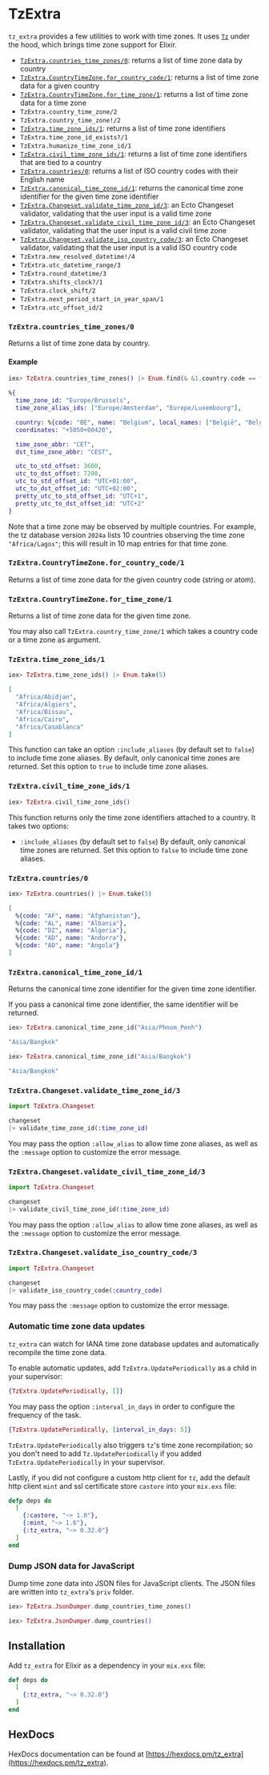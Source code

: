 # TzExtra

`tz_extra` provides a few utilities to work with time zones. It uses [`Tz`](https://github.com/mathieuprog/tz) under the hood, which brings time zone support for Elixir.

* [`TzExtra.countries_time_zones/0`](#tzextracountries_time_zones0): returns a list of time zone data by country
* [`TzExtra.CountryTimeZone.for_country_code/1`](#tzextracountrytimezonefor_country_code1): returns a list of time zone data for a given country
* [`TzExtra.CountryTimeZone.for_time_zone/1`](#tzextracountrytimezonefor_time_zone1): returns a list of time zone data for a time zone
* `TzExtra.country_time_zone/2`
* `TzExtra.country_time_zone!/2`
* [`TzExtra.time_zone_ids/1`](#tzextratime_zone_ids1): returns a list of time zone identifiers
* `TzExtra.time_zone_id_exists?/1`
* `TzExtra.humanize_time_zone_id/1`
* [`TzExtra.civil_time_zone_ids/1`](#tzextracivil_time_zone_ids1): returns a list of time zone identifiers that are tied to a country
* [`TzExtra.countries/0`](#tzextracountries0): returns a list of ISO country codes with their English name
* [`TzExtra.canonical_time_zone_id/1`](#tzextracanonical_time_zone_id1): returns the canonical time zone identifier for the given time zone identifier
* [`TzExtra.Changeset.validate_time_zone_id/3`](#tzextraChangesetvalidate_time_zone_id3): an Ecto Changeset validator, validating that the user input is a valid time zone
* [`TzExtra.Changeset.validate_civil_time_zone_id/3`](#tzextraChangesetvalidate_civil_time_zone_id3): an Ecto Changeset validator, validating that the user input is a valid civil time zone
* [`TzExtra.Changeset.validate_iso_country_code/3`](#tzextraChangesetvalidate_iso_country_code3): an Ecto Changeset validator, validating that the user input is a valid ISO country code
* `TzExtra.new_resolved_datetime!/4`
* `TzExtra.utc_datetime_range/3`
* `TzExtra.round_datetime/3`
* `TzExtra.shifts_clock?/1`
* `TzExtra.clock_shift/2`
* `TzExtra.next_period_start_in_year_span/1`
* `TzExtra.utc_offset_id/2`

### `TzExtra.countries_time_zones/0`

Returns a list of time zone data by country.

#### Example

```elixir
iex> TzExtra.countries_time_zones() |> Enum.find(& &1.country.code == "BE")
```

```elixir
%{
  time_zone_id: "Europe/Brussels",
  time_zone_alias_ids: ["Europe/Amsterdam", "Europe/Luxembourg"],

  country: %{code: "BE", name: "Belgium", local_names: ["België", "Belgique"]},
  coordinates: "+5050+00420",

  time_zone_abbr: "CET",
  dst_time_zone_abbr: "CEST",

  utc_to_std_offset: 3600,
  utc_to_dst_offset: 7200,
  utc_to_std_offset_id: "UTC+01:00",
  utc_to_dst_offset_id: "UTC+02:00",
  pretty_utc_to_std_offset_id: "UTC+1",
  pretty_utc_to_dst_offset_id: "UTC+2"
}
```

Note that a time zone may be observed by multiple countries. For example, the tz database version `2024a` lists 10
countries observing the time zone `"Africa/Lagos"`; this will result in 10 map entries for that time zone.

### `TzExtra.CountryTimeZone.for_country_code/1`

Returns a list of time zone data for the given country code (string or atom).

### `TzExtra.CountryTimeZone.for_time_zone/1`

Returns a list of time zone data for the given time zone.

You may also call `TzExtra.country_time_zone/1` which takes a country code or a time zone as argument.

### `TzExtra.time_zone_ids/1`

```elixir
iex> TzExtra.time_zone_ids() |> Enum.take(5)
```

```elixir
[
  "Africa/Abidjan",
  "Africa/Algiers",
  "Africa/Bissau",
  "Africa/Cairo",
  "Africa/Casablanca"
]
```

This function can take an option `:include_aliases` (by default set to `false`) to include time zone aliases. By default, only canonical time zones are returned. Set this option to `true` to include time zone aliases.

### `TzExtra.civil_time_zone_ids/1`

```elixir
iex> TzExtra.civil_time_zone_ids()
```

This function returns only the time zone identifiers attached to a country. It takes two options:
* `:include_aliases` (by default set to `false`)
  By default, only canonical time zones are returned. Set this option to `false` to include time zone aliases.

### `TzExtra.countries/0`

```elixir
iex> TzExtra.countries() |> Enum.take(5)
```

```elixir
[
  %{code: "AF", name: "Afghanistan"},
  %{code: "AL", name: "Albania"},
  %{code: "DZ", name: "Algeria"},
  %{code: "AD", name: "Andorra"},
  %{code: "AO", name: "Angola"}
]
```

### `TzExtra.canonical_time_zone_id/1`

Returns the canonical time zone identifier for the given time zone identifier.

If you pass a canonical time zone identifier, the same identifier will be returned.

```elixir
iex> TzExtra.canonical_time_zone_id("Asia/Phnom_Penh")
```

```elixir
"Asia/Bangkok"
```

```elixir
iex> TzExtra.canonical_time_zone_id("Asia/Bangkok")
```

```elixir
"Asia/Bangkok"
```

### `TzExtra.Changeset.validate_time_zone_id/3`

```elixir
import TzExtra.Changeset

changeset
|> validate_time_zone_id(:time_zone_id)
```

You may pass the option `:allow_alias` to allow time zone aliases, as well as the `:message` option to customize the error message.

### `TzExtra.Changeset.validate_civil_time_zone_id/3`

```elixir
import TzExtra.Changeset

changeset
|> validate_civil_time_zone_id(:time_zone_id)
```

You may pass the option `:allow_alias` to allow time zone aliases, as well as the `:message` option to customize the error message.

### `TzExtra.Changeset.validate_iso_country_code/3`

```elixir
import TzExtra.Changeset

changeset
|> validate_iso_country_code(:country_code)
```

You may pass the `:message` option to customize the error message.

### Automatic time zone data updates

`tz_extra` can watch for IANA time zone database updates and automatically recompile the time zone data.

To enable automatic updates, add `TzExtra.UpdatePeriodically` as a child in your supervisor:

```elixir
{TzExtra.UpdatePeriodically, []}
```

You may pass the option `:interval_in_days` in order to configure the frequency of the task.

```elixir
{TzExtra.UpdatePeriodically, [interval_in_days: 5]}
```

`TzExtra.UpdatePeriodically` also triggers `tz`'s time zone recompilation; so you don't need to add
`Tz.UpdatePeriodically` if you added `TzExtra.UpdatePeriodically` in your supervisor.

Lastly, if you did not configure a custom http client for `tz`, add the default http client `mint` and ssl certificate store `castore` into your `mix.exs` file:

```elixir
defp deps do
  [
    {:castore, "~> 1.0"},
    {:mint, "~> 1.6"},
    {:tz_extra, "~> 0.32.0"}
  ]
end
```

### Dump JSON data for JavaScript

Dump time zone data into JSON files for JavaScript clients. The JSON files are written into `tz_extra`'s `priv` folder.

```elixir
iex> TzExtra.JsonDumper.dump_countries_time_zones()
```

```elixir
iex> TzExtra.JsonDumper.dump_countries()
```

## Installation

Add `tz_extra` for Elixir as a dependency in your `mix.exs` file:

```elixir
def deps do
  [
    {:tz_extra, "~> 0.32.0"}
  ]
end
```

## HexDocs

HexDocs documentation can be found at [https://hexdocs.pm/tz_extra](https://hexdocs.pm/tz_extra).
